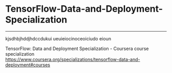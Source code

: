 # TensorFlow-Data-and-Deployment-Specialization
*************************************************************

kjsdhbjhddjhdccdukui
ueuieiocinoceoiciudo
eioun



TensorFlow: Data and Deployment Specialization - Coursera course specialization   
https://www.coursera.org/specializations/tensorflow-data-and-deployment#courses


